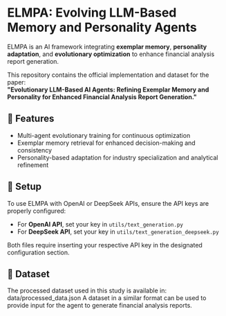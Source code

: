 # ELMPA: Evolving LLM-Based Memory and Personality Agents

ELMPA is an AI framework integrating **exemplar memory**, **personality adaptation**, and **evolutionary optimization** to enhance financial analysis report generation.

This repository contains the official implementation and dataset for the paper:  
**"Evolutionary LLM-Based AI Agents: Refining Exemplar Memory and Personality for Enhanced Financial Analysis Report Generation."**


## 🚀 Features
- Multi-agent evolutionary training for continuous optimization
- Exemplar memory retrieval for enhanced decision-making and consistency
- Personality-based adaptation for industry specialization and analytical refinement

## 🔧 Setup
To use ELMPA with OpenAI or DeepSeek APIs, ensure the API keys are properly configured:

- For **OpenAI API**, set your key in `utils/text_generation.py`
- For **DeepSeek API**, set your key in `utils/text_generation_deepseek.py`

Both files require inserting your respective API key in the designated configuration section.

## 📂 Dataset
The processed dataset used in this study is available in: data/processed_data.json
A dataset in a similar format can be used to provide input for the agent to generate financial analysis reports.


